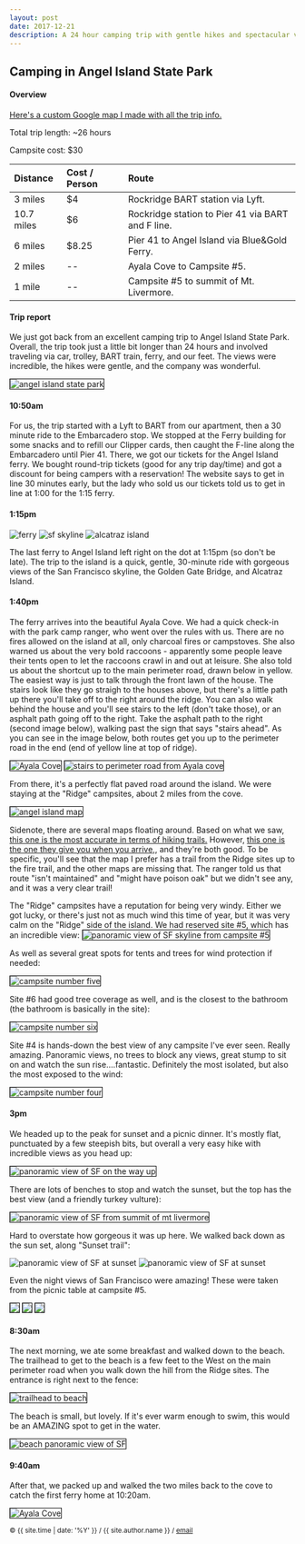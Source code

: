 ```yaml
---
layout: post
date: 2017-12-21
description: A 24 hour camping trip with gentle hikes and spectacular views.
---
```


## Camping in Angel Island State Park
#### Overview

[Here's a custom Google map I made with all the trip info.][my-maps]

Total trip length: ~26 hours

Campsite cost: $30

| Distance | Cost / Person | Route |
| :---------- | :-------- | :---------------------------------- |
| 3 miles |$4 |  Rockridge BART station via Lyft. |
| 10.7 miles | $6 | Rockridge station to Pier 41 via BART and F line. |
| 6 miles | $8.25 | Pier 41 to Angel Island via Blue&Gold Ferry. |
| 2 miles | -- | Ayala Cove to Campsite #5. |
| 1 mile | -- | Campsite #5 to summit of Mt. Livermore. |



#### Trip report


We just got back from an excellent camping trip to Angel Island State Park. Overall, the trip took just a little bit longer than 24 hours and involved traveling via car, trolley, BART train, ferry, and our feet. The views were incredible, the hikes were gentle, and the company was wonderful.

<img style="border: 1px solid #000" alt="angel island state park" src="/src/img/angel-island/sign.JPG">

#### 10:50am
For us, the trip started with a Lyft to BART from our apartment, then a 30 minute ride to the Embarcadero stop. We stopped at the Ferry building for some snacks and to refill our Clipper cards, then caught the F-line along the Embarcadero until Pier 41. There, we got our tickets for the Angel Island ferry. We bought round-trip tickets (good for any trip day/time) and got a discount for being campers with a reservation! The website says to get in line 30 minutes early, but the lady who sold us our tickets told us to get in line at 1:00 for the 1:15 ferry.

#### 1:15pm
<div class="blog-container">
<img alt="ferry" class="blog-img" src="/src/img/angel-island/ferry.JPG">
<img alt="sf skyline" class="blog-img" src="/src/img/angel-island/leaving-sf.JPG">
<img alt="alcatraz island" class="blog-img" src="/src/img/angel-island/alcatraz.JPG">
</div>


The last ferry to Angel Island left right on the dot at 1:15pm (so don't be late). The trip to the island is a quick, gentle, 30-minute ride with gorgeous views of the San Francisco skyline, the Golden Gate Bridge, and Alcatraz Island.

#### 1:40pm

The ferry arrives into the beautiful Ayala Cove. We had a quick check-in with the park camp ranger, who went over the rules with us. There are no fires allowed on the island at all, only charcoal fires or campstoves. She also warned us about the very bold raccoons - apparently some people leave their tents open to let the raccoons crawl in and out at leisure. She also told us about the shortcut up to the main perimeter road, drawn below in yellow. The easiest way is just to talk through the front lawn of the house. The stairs look like they go straigh to the houses above, but there's a little path up there you'll take off to the right around the ridge. You can also walk behind the house and you'll see stairs to the left (don't take those), or an asphalt path going off to the right. Take the asphalt path to the right (second image below), walking past the sign that says "stairs ahead". As you can see in the image below, both routes get you up to the perimeter road in the end (end of yellow line at top of ridge).


<img alt="Ayala Cove" style="border: 1px solid #000" src="/src/img/angel-island/view-of-cove.JPG">
<img alt="stairs to perimeter road from Ayala cove" style="border: 1px solid #000" src="/src/img/angel-island/stairs-to-perimeter-road.JPG">


From there, it's a perfectly flat paved road around the island. We were staying at the "Ridge" campsites, about 2 miles from the cove. 

<img alt="angel island map" style="border: 1px solid #000" src="/src/img/angel-island/angel-island-map.png">

Sidenote, there are several maps floating around. Based on what we saw, [this one is the most accurate in terms of hiking trails.][hiking-accurate-map] However, [this one is the one they give you when you arrive,][official-map], and they're both good. To be specific, you'll see that the map I prefer has a trail from the Ridge sites up to the fire trail, and the other maps are missing that. The ranger told us that route "isn't maintained" and "might have poison oak" but we didn't see any, and it was a very clear trail!

The "Ridge" campsites have a reputation for being very windy. Either we got lucky, or there's just not as much wind this time of year, but it was very calm on the "Ridge" side of the island. We had reserved site #5, which has an incredible view: 
<img alt="panoramic view of SF skyline from campsite #5" style="border: 1px solid #000" src="/src/img/angel-island/panoramic-from-site-5.JPG">

As well as several great spots for tents and trees for wind protection if needed:

<img alt="campsite number five" style="border: 1px solid #000" src="/src/img/angel-island/campsite-5.JPG">

Site #6 had good tree coverage as well, and is the closest to the bathroom (the bathroom is basically in the site):

<img alt="campsite number six" style="border: 1px solid #000" src="/src/img/angel-island/campsite-6.JPG">

Site #4 is hands-down the best view of any campsite I've ever seen. Really amazing. Panoramic views, no trees to block any views, great stump to sit on and watch the sun rise....fantastic. Definitely the most isolated, but also the most exposed to the wind:

<img alt="campsite number four" style="border: 1px solid #000" src="/src/img/angel-island/campsite-4.JPG">

#### 3pm
We headed up to the peak for sunset and a picnic dinner. It's mostly flat, punctuated by a few steepish bits, but overall a very easy hike with incredible views as you head up:

<img alt="panoramic view of SF on the way up" style="border: 1px solid #000" src="/src/img/angel-island/panoramic-hike2.JPG">

There are lots of benches to stop and watch the sunset, but the top has the best view (and a friendly turkey vulture):


<img alt="panoramic view of SF from summit of mt livermore" style="border: 1px solid #000" src="/src/img/angel-island/picnic-bench-top.jpg">

Hard to overstate how gorgeous it was up here. We walked back down as the sun set, along "Sunset trail":

<img alt="panoramic view of SF at sunset" src="/src/img/angel-island/panoramic-sunset-hike.JPG">
<img alt="panoramic view of SF at sunset" src="/src/img/angel-island/sunset-panoramic.JPG">

Even the night views of San Francisco were amazing! These were taken from the picnic table at campsite #5.

<img style="border: 1px solid #000" src="/src/img/angel-island/night-sf.JPG">
<img style="border: 1px solid #000" src="/src/img/angel-island/night-panorama.JPG">
<img style="border: 1px solid #000" src="/src/img/angel-island/night-panorama2.JPG">

#### 8:30am
The next morning, we ate some breakfast and walked down to the beach. The trailhead to get to the beach is a few feet to the West on the main perimeter road when you walk down the hill from the Ridge sites. The entrance is right next to the fence:

<img alt="trailhead to beach" style="border: 1px solid #000" src="/src/img/angel-island/trail-to-beach.JPG">

The beach is small, but lovely. If it's ever warm enough to swim, this would be an AMAZING spot to get in the water.

<img alt="beach panoramic view of SF" style="border: 1px solid #000" src="/src/img/angel-island/beach-panorama.JPG">


#### 9:40am
After that, we packed up and walked the two miles back to the cove to catch the first ferry home at 10:20am.

<img alt="Ayala Cove" style="border: 1px solid #000" src="/src/img/angel-island/ferry-to-sf.JPG">




[hiking-accurate-map]:https://www.parks.ca.gov/pages/468/files/AngelIslandCamping.pdf
[official-map]:http://www.parks.ca.gov/pages/468/files/AngelIslandSPlWebLayout2013.pdf
[my-maps]:https://drive.google.com/open?id=1cbGh-DT-K4O1rNQgKugcHVreHN2F-gp-&usp=sharing



<small> &copy; {{ site.time | date: '%Y' }} / {{ site.author.name }} /
[email][mail]</small>

[mail]:mailto:molecule@berkeley.edu

